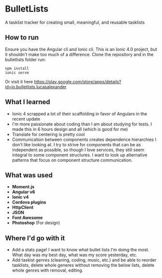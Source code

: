 # BulletLists
A tasklist tracker for creating small, meaningful, and reusable tasklists

## How to run

Ensure you have the Angular cli and Ionic cli. This is an Ionic 4.0 project, but it shouldn't make too much of a difference. Clone the repository and in the bulletlists folder run:

```
npm install
ionic serve
```

Or visit it here https://play.google.com/store/apps/details?id=io.bulletlists.lucasalexander

## What I learned

- Ionic 4 scrapped a lot of their scaffolding in favor of Angulars in the recent update
- I'm more passionate about coding than I am about studying for tests. I made this in 6 hours design and all (which is good for me)
- Translate for centering is pretty cool
- Communication between components creates dependence hierarchies I don't like looking at. I try to strive for components that can be as independent as possible, so though I love services, they still seem integral to some component structures. I want to look up alternative patterns that focus on component structure communication.

## What was used

- **Moment.js**
- **Angular v6**
- **Ionic v4**
- **Cordova plugins**
- **HttpClient**
- **JSON**
- **Font Awesome**
- **Photoshop** (For design)

## Where I'd go with it

- Add a stats page! I want to know what bullet lists I'm doing the most. What day was my best day, what was my score yesterday, etc.
- Add taskist genres (cleaning, coding, music, etc.) and be able to reorder tasklists, delete whole generes without removing the below lists, delete whole genres with removal, editing.
